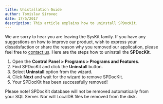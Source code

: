```yaml
---
title: Unistallation Guide
author: Tomislav Sirovec      
date: 17/5/2017 
description: This article explains how to uninstall SPDocKit.
---
```

We are sorry to hear you are leaving the SysKit family. If you have any suggestions on how to improve our product, wish to express your dissatisfaction or share the reason why you removed our application, please feel free to [contact us](https://www.spdockit.com/support/contact-us/). Here are the steps how to uninstall the __SPDocKit__.

1. Open the __Control Panel > Programs > Programs and Features__.
1. Find SPDocKit and click the __Uninstall__ button.
1. Select __Uninstall__ option from the wizard.
1. Click __Next__ and wait for the wizard to remove SPDocKit.
1. Your SPDocKit has been successfully removed!

Please note! SPDocKit database will not be removed automatically from your SQL Server. Nor will LocalDB files be removed from the disk.


